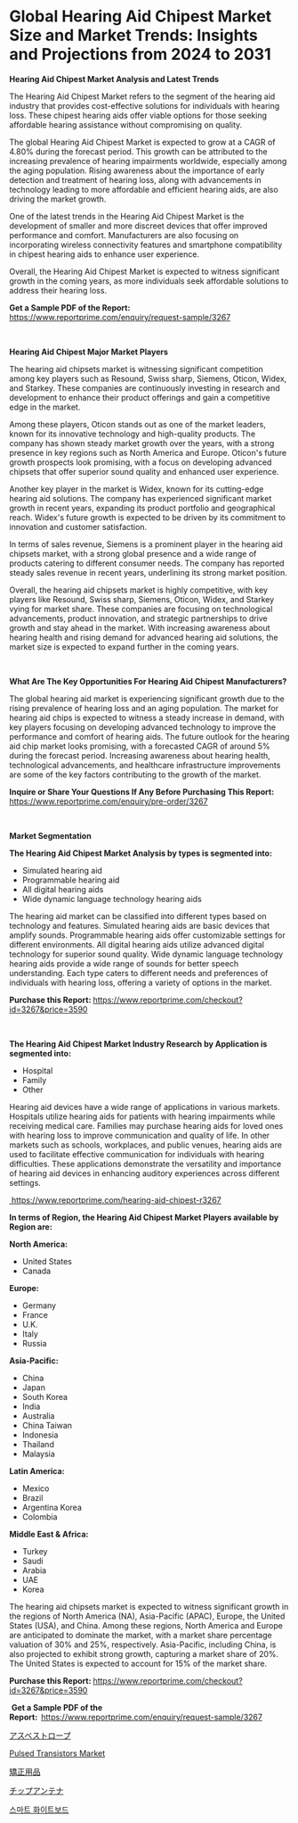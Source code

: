 <p><h1>Global Hearing Aid Chipest Market Size and Market Trends: Insights and Projections from 2024 to 2031</h1></p><p><strong>Hearing Aid Chipest Market Analysis and Latest Trends</strong></p>
<p><p>The Hearing Aid Chipest Market refers to the segment of the hearing aid industry that provides cost-effective solutions for individuals with hearing loss. These chipest hearing aids offer viable options for those seeking affordable hearing assistance without compromising on quality.</p><p>The global Hearing Aid Chipest Market is expected to grow at a CAGR of 4.80% during the forecast period. This growth can be attributed to the increasing prevalence of hearing impairments worldwide, especially among the aging population. Rising awareness about the importance of early detection and treatment of hearing loss, along with advancements in technology leading to more affordable and efficient hearing aids, are also driving the market growth.</p><p>One of the latest trends in the Hearing Aid Chipest Market is the development of smaller and more discreet devices that offer improved performance and comfort. Manufacturers are also focusing on incorporating wireless connectivity features and smartphone compatibility in chipest hearing aids to enhance user experience.</p><p>Overall, the Hearing Aid Chipest Market is expected to witness significant growth in the coming years, as more individuals seek affordable solutions to address their hearing loss.</p></p>
<p><strong>Get a Sample PDF of the Report:&nbsp;</strong> <a href="https://www.reportprime.com/enquiry/request-sample/3267">https://www.reportprime.com/enquiry/request-sample/3267</a></p>
<p>&nbsp;</p>
<p><strong>Hearing Aid Chipest Major Market Players</strong></p>
<p><p>The hearing aid chipsets market is witnessing significant competition among key players such as Resound, Swiss sharp, Siemens, Oticon, Widex, and Starkey. These companies are continuously investing in research and development to enhance their product offerings and gain a competitive edge in the market.</p><p>Among these players, Oticon stands out as one of the market leaders, known for its innovative technology and high-quality products. The company has shown steady market growth over the years, with a strong presence in key regions such as North America and Europe. Oticon's future growth prospects look promising, with a focus on developing advanced chipsets that offer superior sound quality and enhanced user experience.</p><p>Another key player in the market is Widex, known for its cutting-edge hearing aid solutions. The company has experienced significant market growth in recent years, expanding its product portfolio and geographical reach. Widex's future growth is expected to be driven by its commitment to innovation and customer satisfaction.</p><p>In terms of sales revenue, Siemens is a prominent player in the hearing aid chipsets market, with a strong global presence and a wide range of products catering to different consumer needs. The company has reported steady sales revenue in recent years, underlining its strong market position.</p><p>Overall, the hearing aid chipsets market is highly competitive, with key players like Resound, Swiss sharp, Siemens, Oticon, Widex, and Starkey vying for market share. These companies are focusing on technological advancements, product innovation, and strategic partnerships to drive growth and stay ahead in the market. With increasing awareness about hearing health and rising demand for advanced hearing aid solutions, the market size is expected to expand further in the coming years.</p></p>
<p>&nbsp;</p>
<p><strong>What Are The Key Opportunities For Hearing Aid Chipest Manufacturers?</strong></p>
<p><p>The global hearing aid market is experiencing significant growth due to the rising prevalence of hearing loss and an aging population. The market for hearing aid chips is expected to witness a steady increase in demand, with key players focusing on developing advanced technology to improve the performance and comfort of hearing aids. The future outlook for the hearing aid chip market looks promising, with a forecasted CAGR of around 5% during the forecast period. Increasing awareness about hearing health, technological advancements, and healthcare infrastructure improvements are some of the key factors contributing to the growth of the market.</p></p>
<p><strong>Inquire or Share Your Questions If Any Before Purchasing This Report:</strong> <a href="https://www.reportprime.com/enquiry/pre-order/3267">https://www.reportprime.com/enquiry/pre-order/3267</a></p>
<p>&nbsp;</p>
<p><strong>Market Segmentation</strong></p>
<p><strong>The Hearing Aid Chipest Market Analysis by types is segmented into:</strong></p>
<p><ul><li>Simulated hearing aid</li><li>Programmable hearing aid</li><li>All digital hearing aids</li><li>Wide dynamic language technology hearing aids</li></ul></p>
<p><p>The hearing aid market can be classified into different types based on technology and features. Simulated hearing aids are basic devices that amplify sounds. Programmable hearing aids offer customizable settings for different environments. All digital hearing aids utilize advanced digital technology for superior sound quality. Wide dynamic language technology hearing aids provide a wide range of sounds for better speech understanding. Each type caters to different needs and preferences of individuals with hearing loss, offering a variety of options in the market.</p></p>
<p><strong>Purchase this Report:&nbsp;</strong><a href="https://www.reportprime.com/checkout?id=3267&price=3590">https://www.reportprime.com/checkout?id=3267&price=3590</a></p>
<p>&nbsp;</p>
<p><strong>The Hearing Aid Chipest Market Industry Research by Application is segmented into:</strong></p>
<p><ul><li>Hospital</li><li>Family</li><li>Other</li></ul></p>
<p><p>Hearing aid devices have a wide range of applications in various markets. Hospitals utilize hearing aids for patients with hearing impairments while receiving medical care. Families may purchase hearing aids for loved ones with hearing loss to improve communication and quality of life. In other markets such as schools, workplaces, and public venues, hearing aids are used to facilitate effective communication for individuals with hearing difficulties. These applications demonstrate the versatility and importance of hearing aid devices in enhancing auditory experiences across different settings.</p></p>
<p><a href="https://www.reportprime.com/hearing-aid-chipest-r3267">&nbsp;https://www.reportprime.com/hearing-aid-chipest-r3267</a></p>
<p><strong>In terms of Region, the Hearing Aid Chipest Market Players available by Region are:</strong></p>
<p>
    <p> <strong> North America: </strong>
        <ul>
            <li>United States</li>
            <li>Canada</li>
        </ul>
        </p> 
    <p> <strong> Europe: </strong>
        <ul>
            <li>Germany</li>
            <li>France</li>
            <li>U.K.</li>
            <li>Italy</li>
            <li>Russia</li>
        </ul>
        </p> 
    <p> <strong> Asia-Pacific: </strong>
        <ul>
            <li>China</li>
            <li>Japan</li>
            <li>South Korea</li>
            <li>India</li>
            <li>Australia</li>
            <li>China Taiwan</li>
            <li>Indonesia</li>
            <li>Thailand</li>
            <li>Malaysia</li>
        </ul>
        </p> 
    <p> <strong> Latin America: </strong>
        <ul>
            <li>Mexico</li>
            <li>Brazil</li>
            <li>Argentina Korea</li>
            <li>Colombia</li>
        </ul>
        </p> 
    <p> <strong> Middle East & Africa: </strong>
        <ul>
            <li>Turkey</li>
            <li>Saudi</li>
            <li>Arabia</li>
            <li>UAE</li>
            <li>Korea</li>
        </ul>
    </p>
    </p>
<p><p>The hearing aid chipsets market is expected to witness significant growth in the regions of North America (NA), Asia-Pacific (APAC), Europe, the United States (USA), and China. Among these regions, North America and Europe are anticipated to dominate the market, with a market share percentage valuation of 30% and 25%, respectively. Asia-Pacific, including China, is also projected to exhibit strong growth, capturing a market share of 20%. The United States is expected to account for 15% of the market share.</p></p>
<p><strong>Purchase this Report: </strong><a href="https://www.reportprime.com/checkout?id=3267&price=3590">https://www.reportprime.com/checkout?id=3267&price=3590</a></p>
<p>&nbsp;<strong>Get a Sample PDF of the Report:&nbsp;&nbsp;</strong><a href="https://www.reportprime.com/enquiry/request-sample/3267">https://www.reportprime.com/enquiry/request-sample/3267</a></p>
<p><strong></strong></p>
<p><p><a href="https://github.com/HershelKris/Market-Research-Report-List-1/blob/main/296432872878.md">アスベストロープ</a></p><p><a href="https://github.com/gladysalidde/Market-Research-Report-List-1/blob/main/pulsed-transistors-market.md">Pulsed Transistors Market</a></p><p><a href="https://medium.com/@laceyzemlak1/%E3%82%AA%E3%83%BC%E3%82%BD%E3%83%89%E3%83%B3%E3%83%86%E3%82%A3%E3%83%83%E3%82%AF%E7%94%A8%E5%93%81%E5%B8%82%E5%A0%B4%E3%81%AE%E3%82%A4%E3%83%B3%E3%82%B5%E3%82%A4%E3%83%88-%E5%B8%82%E5%A0%B4%E5%8B%95%E5%90%91-%E6%88%90%E9%95%B7-2024%E5%B9%B4%E3%81%8B%E3%82%892031%E5%B9%B4%E3%81%BE%E3%81%A7%E3%81%AE%E4%BA%88%E6%B8%AC-03b1d421ab65">矯正用品</a></p><p><a href="https://medium.com/@chrispcreem58/%E3%83%81%E3%83%83%E3%83%97%E3%82%A2%E3%83%B3%E3%83%86%E3%83%8A%E5%B8%82%E5%A0%B4%E3%81%AF-2031%E5%B9%B4%E3%81%BE%E3%81%A7%E3%81%AE%E5%B8%82%E5%A0%B4%E3%82%B7%E3%82%A7%E3%82%A2-%E3%82%B5%E3%82%A4%E3%82%BA-%E3%81%8A%E3%82%88%E3%81%B3%E4%BA%88%E6%B8%AC%E3%81%BE%E3%81%A7%E7%84%A6%E7%82%B9%E3%82%92%E5%BD%93%E3%81%A6%E3%81%A6%E3%81%84%E3%81%BE%E3%81%99-d3ae37ab25de">チップアンテナ</a></p><p><a href="https://github.com/apple8975768/Market-Research-Report-List-1/blob/main/300807369685.md">스마트 화이트보드</a></p></p>